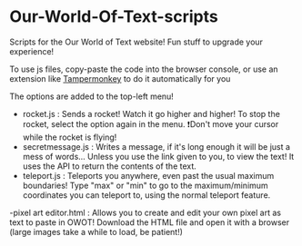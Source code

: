 # Our-World-Of-Text-scripts
Scripts for the Our World of Text website! Fun stuff to upgrade your experience!

To use js files, copy-paste the code into the browser console, or use an extension like [Tampermonkey](https://www.tampermonkey.net/) to do it automatically for you

The options are added to the top-left menu!

- rocket.js : Sends a rocket! Watch it go higher and higher! To stop the rocket, select the option again in the menu. ❗Don't move your cursor while the rocket is flying!
- secretmessage.js : Writes a message, if it's long enough it will be just a mess of words... Unless you use the link given to you, to view the text! It uses the API to return the contents of the text.
- teleport.js : Teleports you anywhere, even past the usual maximum boundaries! Type "max" or "min" to go to the maximum/minimum coordinates you can teleport to, using the normal teleport feature.

-pixel art editor.html : Allows you to create and edit your own pixel art as text to paste in OWOT! Download the HTML file and open it with a browser (large images take a while to load, be patient!)
